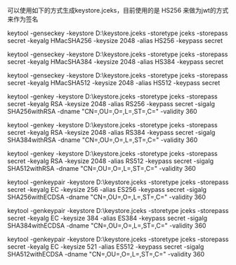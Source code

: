 可以使用如下的方式生成keystore.jceks，目前使用的是 HS256 来做为jwt的方式来作为签名

keytool -genseckey -keystore D:\\keystore.jceks -storetype jceks -storepass
secret -keyalg HMacSHA256 -keysize 2048 -alias HS256 -keypass secret
 
keytool -genseckey -keystore D:\\keystore.jceks -storetype jceks -storepass secret -keyalg HMacSHA384 -keysize 2048 -alias HS384 -keypass secret

keytool -genseckey -keystore D:\\keystore.jceks -storetype jceks -storepass secret -keyalg HMacSHA512 -keysize 2048 -alias HS512 -keypass secret
 
keytool -genkey -keystore D:\\keystore.jceks -storetype jceks -storepass
secret -keyalg RSA -keysize 2048 -alias RS256 -keypass secret -sigalg
SHA256withRSA -dname "CN=,OU=,O=,L=,ST=,C=" -validity 360
  
keytool -genkey -keystore D:\\keystore.jceks -storetype jceks -storepass
secret -keyalg RSA -keysize 2048 -alias RS384 -keypass secret -sigalg
SHA384withRSA -dname "CN=,OU=,O=,L=,ST=,C=" -validity 360
 
keytool -genkey -keystore D:\\keystore.jceks -storetype jceks -storepass
secret -keyalg RSA -keysize 2048 -alias RS512 -keypass secret -sigalg
SHA512withRSA -dname "CN=,OU=,O=,L=,ST=,C=" -validity 360

keytool -genkeypair -keystore D:\\keystore.jceks -storetype jceks -storepass secret -keyalg EC -keysize 256 -alias ES256 -keypass secret -sigalg SHA256withECDSA -dname "CN=,OU=,O=,L=,ST=,C=" -validity 360
 
keytool -genkeypair -keystore D:\\keystore.jceks -storetype jceks -storepass secret -keyalg EC -keysize 384 -alias ES384 -keypass secret -sigalg SHA384withECDSA -dname "CN=,OU=,O=,L=,ST=,C=" -validity 360
 
keytool -genkeypair -keystore D:\\keystore.jceks -storetype jceks -storepass secret -keyalg EC -keysize 521 -alias ES512 -keypass secret -sigalg SHA512withECDSA -dname "CN=,OU=,O=,L=,ST=,C=" -validity 360
